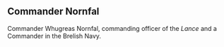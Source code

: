 ## Commander Nornfal

Commander Whugreas Nornfal, commanding officer of the *Lance* and a Commander in the Brelish Navy.